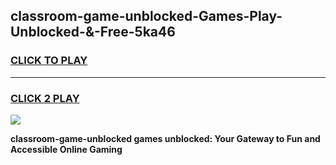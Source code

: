 
## classroom-game-unblocked-Games-Play-Unblocked-&-Free-5ka46
<h3>
<a href="https://premium76.site?title=classroom-game-unblocked&ref=24A">CLICK TO PLAY</a></h3>
<hr>

<h3>
<a href="https://premium76.site?title=classroom-game-unblocked&ref=24A">CLICK 2 PLAY</a>
  
</h3>

<a href="https://premium76.site?title=classroom-game-unblocked&ref=24A"><img src="https://clearcache.store/games.png"></a>


**classroom-game-unblocked games unblocked: Your Gateway to Fun and Accessible Online Gaming**
